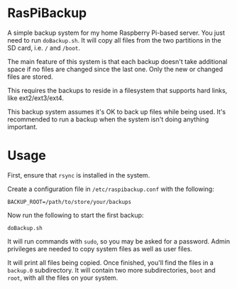 # RasPiBackup

A simple backup system for my home Raspberry Pi-based server. You just need to run `doBackup.sh`. It will copy all files from the two partitions in the SD card, i.e. `/` and `/boot`.

The main feature of this system is that each backup doesn't take additional space if no files are changed since the last one. Only the new or changed files are stored.

This requires the backups to reside in a filesystem that supports hard links, like ext2/ext3/ext4.

This backup system assumes it's OK to back up files while being used. It's recommended to run a backup when the system isn't doing anything important.

# Usage

First, ensure that `rsync` is installed in the system.

Create a configuration file in `/etc/raspibackup.conf` with the following:

```
BACKUP_ROOT=/path/to/store/your/backups
```

Now run the following to start the first backup:
```
doBackup.sh
```
It will run commands with `sudo`, so you may be asked for a password. Admin privileges are needed to copy system files as well as user files.

It will print all files being copied. 
Once finished, you'll find the files in a `backup.0` subdirectory. It will contain two more subdirectories, `boot` and `root`, with all the files on your system.